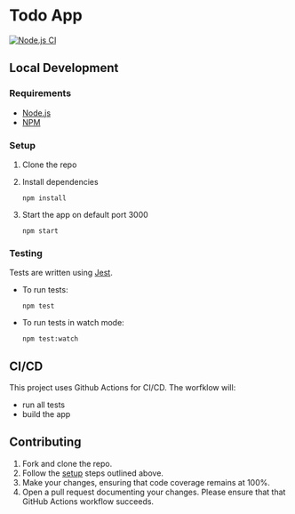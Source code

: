 # Todo App
[![Node.js CI](https://github.com/omarnyte/todo-app/actions/workflows/test.yml/badge.svg)](https://github.com/omarnyte/todo-app/actions/workflows/test.yml)

## Local Development

### Requirements
- [Node.js](https://nodejs.org/en/)
- [NPM](https://www.npmjs.com/) 

### Setup 
1. Clone the repo 

2. Install dependencies

    `npm install`

3. Start the app on default port 3000

    `npm start`

### Testing
Tests are written using [Jest](https://jestjs.io/).

- To run tests: 
        
  `npm test`

- To run tests in watch mode: 

  `npm test:watch`

## CI/CD
This project uses Github Actions for CI/CD. The worfklow will:
- run all tests
- build the app

## Contributing
1. Fork and clone the repo.
2. Follow the [setup](#setup) steps outlined above.
3. Make your changes, ensuring that code coverage remains at 100%.
4. Open a pull request documenting your changes. Please ensure that that GitHub Actions workflow succeeds. 
